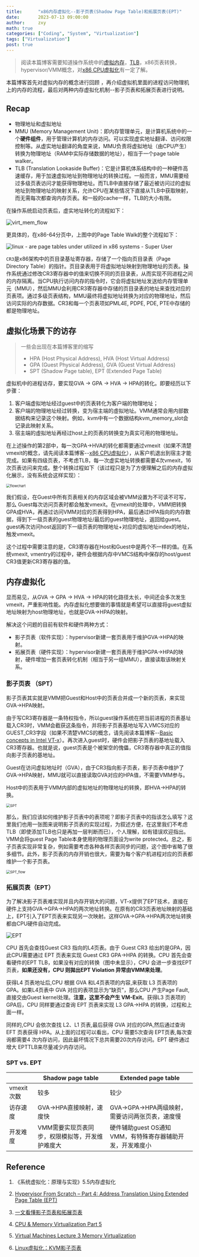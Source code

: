 ```yaml
---
title:      "x86内存虚拟化--影子页表(Shadow Page Table)和拓展页表(EPT)"
date:       2023-07-13 09:00:00
author:     zxy
math: true
categories: ["Coding", "System", "Virtualization"]
tags: ["Virtualization"]
post: true
---
```


>  阅读本篇博客需要知道操作系统中的[虚拟内存](https://courses.cs.washington.edu/courses/cse351/19sp/lectures/23/code/vm_overview.pdf)，[TLB](http://thebeardsage.com/virtual-memory-translation-lookaside-buffer-tlb/)，x86页表转换，hypervisor/VMM概念，对[x86 CPU虚拟化](https://michielkalkman.com/posts/virtualization-cpu-io-isolation-modeling/)有一定了解。

本篇博客首先对虚拟内存的概念进行回顾 ，再介绍虚拟机里面的进程访问物理机上的内存的流程，最后对两种内存虚拟化机制--影子页表和拓展页表进行说明。

## Recap

- 物理地址和虚拟地址
- MMU (Memory Management Unit)：即内存管理单元，是计算机系统中的一个**硬件组件**，用于管理计算机的内存访问。可以实现虚实地址翻译、访问权限控制等。从虚实地址翻译的角度来说，MMU负责将虚拟地址（由CPU产生）转换为物理地址（RAM中实际存储数据的地址），相当于一个page table walker。
- TLB (Translation Lookaside Buffer)：它是计算机体系结构中的一种硬件高速缓存，用于加速虚拟地址到物理地址的转换过程。一般而言，MMU需要经过多级页表访问才能获得物理地址。而TLB中直接存储了最近被访问过的虚拟地址到物理地址的映射关系，允许CPU在某些情况下直接从TLB中获取映射，而无需每次都查询内存页表。和一般的cache一样，TLB的大小有限。

在操作系统启动页表后，虚实地址转化的流程如下：

![virt_mem_flow](/assets/img/in-post/2023-08-02-EPT/virt_mem_flow.png)

更具体的，在x86-64分页中，上图中的Page Table Walk的整个流程如下：

![linux - are page tables under utilized in x86 systems - Super User](/assets/img/in-post/2023-08-02-EPT/x86_page_table.png)

`CR3`是x86架构中的页目录基址寄存器，存储了一个指向页目录表（Page Directory Table）的指针。页目录表用于将虚拟地址映射到物理地址的页表。操作系统通过修改CR3寄存器中的值来切换不同的页目录表，从而实现不同进程之间的内存隔离。当CPU执行访问内存的指令时，它会将虚拟地址发送给内存管理单元（MMU），然后MMU会利用CR3寄存器中存储的页目录表的地址来查找对应的页表项。通过多级页表结构，MMU最终将虚拟地址转换为对应的物理地址，然后访问实际的内存数据。CR3和每一个页表项如PML4E, PDPE, PDE, PTE中存储的都是物理地址。

## 虚拟化场景下的访存

> 一些会出现在本篇博客里的缩写
>
> - HPA (Host Physical Address), HVA (Host Virtual Address)
> - GPA (Guest Physical Address), GVA (Guest Virtual Address)
> - SPT (Shadow Page table), EPT (Extended Page Table)

虚拟机中的进程访存，要实现GVA -> GPA -> HVA -> HPA的转化。即要经历以下步骤：

1. 客户端虚拟地址经过guest中的页表转化为客户端的物理地址；
2. 客户端的物理地址经过转换，变为宿主端的虛拟地址。VMM通常会用内部数据结构来记录这个映射。例如，kvm中有一个数据结构kvm_memory_slot会记录此映射关系。
3. 宿主端的虛拟地址再经过host上的页表的转换变为真实可用的物理地址。

在上述操作的第2部中，每一次GPA->HVA的转化都需要通过vmexit（如果不清楚vmexit的概念，请先阅读本篇博客--[x86 CPU虚拟化](https://michielkalkman.com/posts/virtualization-cpu-io-isolation-modeling/)），从客户机退出到宿主才能完成。如果有四级页表，不考虑TLB，每一次虚实地址转换都需要4次vmexit，16次页表访问来完成。整个转换过程如下（该过程只是为了方便理解之后的内存虚拟化展示，没有系统会这样实现）：

<img src="/assets/img/in-post/2023-08-02-EPT/flowchart.png" alt="flowchart" style="zoom:67%;" />

我们假设，在Guest中所有页表相关的内存区域会被VMM设置为不可读不可写，那么 Guest每次访问页表时都会触发vmexit。在vmexit的处理中，VMM把转换GPA成HVA，再通过访问VMM对应的页表得到HPA，最后通过HPA指向的内存数据，得到下一级页表的guest物理地址/最后的guest物理地址，返回给guest。guest再次访问host返回的下一级页表的物理地址+对应的虚拟地址index的地址，触发vmexit。

这个过程中需要注意的是，CR3寄存器在Host和Guest中是两个不一样的值。在系统vmexit, vmentry的过程中，硬件会根据内存中VMCS结构中保存的host/guest CR3值更新CR3寄存器的值。

## 内存虚拟化

显而易见，从GVA -> GPA -> HVA -> HPA的转化路径太长，中间还会多次发生vmexit，严重影响性能。内存虚拟化想要做的事情就是希望可以直接将guest虚拟地址映射为host物理地址，也就是GVA->HPA的映射。

解决这个问题的目前有软件和硬件两种方式：

- 影子页表（软件实现）：hypervisor新建一套页表用于维护GVA->HPA的映射。
- 拓展页表（硬件实现）：hypervisor新建一套页表用于维护GPA->HPA的映射，硬件增加一套页表转化机制（相当于另一组MMU），直接读取该映射关系。

### 影子页表 （SPT）

影子页表其实就是VMM把Guest和Host中的页表合并成一个新的页表，来实现GVA->HPA映射。

由于写CR3寄存器是一条特权指令，所以guest操作系统在把当前进程的页表基址载入CR3时，VMM会截获这条指令，并将影子页表基地址写入VMCS对应的GUEST_CR3字段（如果不清楚VMCS的概念，请先阅读本篇博客--[Basic concepts in Intel VT-x](https://docs.hyperdbg.org/tips-and-tricks/considerations/basic-concepts-in-intel-vt-x)）。再次进入guest时，硬件会把影子页表的基地址载入CR3寄存器。也就是说，guest页表是个被架空的傀儡，CR3寄存器中真正的值指向影子页表的基地址。

Guest在访问虚拟地址时（GVA），由于CR3指向影子页表，影子页表中维护了GVA->HPA映射，MMU就可以直接读取GVA对应的HPA值，不需要VMM参与。

Host中的页表用于VMM内部的虚拟地址的物理地址的转换，即HVA->HPA的转换。

<img src="/assets/img/in-post/2023-08-02-EPT/SPT.png" alt="SPT" style="zoom:67%;" />

那么，我们应该如何维护影子页表中的表项呢？即影子页表中的指该怎么填写？这里我们也用一张图来说明影子页表的实现过程，为叙述方便，在这里我们不考虑TLB（即使添加TLB也只是再加一层判断而已），个人理解，如有错误欢迎指出。VMM会将guest Page Table本身使用的物理页面设为write protected。总之，影子页表实现非常复杂，例如需要考虑各种各样页表同步的问题，这个图中省略了很多细节。此外，影子页表的内存开销也很大，需要为每个客户机进程对应的页表都维护一个影子页表。

<img src="/assets/img/in-post/2023-08-02-EPT/SPT_flow.png" alt="SPT_flow" style="zoom: 67%;" />

### 拓展页表（EPT）

为了解决影子页表难实现并且内存开销大的问题，VT-x提供了EPT技术，直接在硬件上支持GVA->GPA->HPA的两次地址转换。在原有的CR3页表地址映射的基础上，EPT引入了EPT页表来实现另一次映射。这样GVA->GPA->HPA两次地址转换都由CPU硬件自动完成。

![EPT](/assets/img/in-post/2023-08-02-EPT/EPT.png)

CPU 首先会查找Guest CR3 指向的L4页表。由于 Guest CR3 给出的是GPA，因此CPU需要通过 EPT 页表来实现 Guest CR3 GPA->HPA 的转换。CPU 首先会查看硬件的EPT TLB，如果没有对应的转换（图中未显示），CPU 会进一步查找EPT 页表，**如果还没有，CPU 则拋出EPT Violation 异常由VMM来处理**。

获得L4 页表地址后,CPU 根据 GVA 和L4页表项的内容,来获取 L3 页表项的GPA。如果L4页表中 GVA 对应的表项显示为“缺页”，那么CPU 产生Page Fault, 直接交由Guest kernel处理。**注意，这里不会产生 VM-Exit**。获得L3 页表项的GPA后，CPU 同样要通过查询 EPT 页表来实现 L3 GPA->HPA 的转换，过程和上面一样。

同样的,CPU 会依次查找 L2、L1 页表,最后获得 GVA 对应的GPA,然后通过查询EFT 页表获得 HPA。从上面的过程可以看出，CPU 需要5次查询 EPT页表,每次查询都需要4 次内存访问，因此最坏情况下总共需要20次内存访问。EPT 硬件通过增大 EPTTLB来尽量减少内存访问。

### SPT vs. EPT

|            | Shadow page table                               | Extended page table                                       |
| ---------- | ----------------------------------------------- | --------------------------------------------------------- |
| vmexit次数 | 较多                                            | 较少                                                      |
| 访存速度   | GVA->HPA直接映射，速度快                        | GVA->GPA->HPA两级映射，需要访问两张页表，速度慢           |
| 开发难度   | VMM需要实现页表同步，权限模拟等，开发维护难度大 | 硬件辅助guest OS通知VMM，有特殊寄存器辅助开发，开发难度小 |

## Reference

1. 《系统虚拟化：原理与实现》5.5内存虚拟化
2. [Hypervisor From Scratch – Part 4: Address Translation Using Extended Page Table (EPT)](https://rayanfam.com/topics/hypervisor-from-scratch-part-4/#overview)

3. [一文看懂影子页表和拓展页表](https://www.51cto.com/article/686032.html)
4. [CPU & Memory Virtualization Part 5](https://www.youtube.com/watch?v=_sXkTSiAe-A&t=25s)
5. [Virtual Machines Lecture 3 Memory Virtualization](https://www.cs.columbia.edu/~nieh/teaching/e6998_s08/lectures/lecture3.pdf)
6. [Linux虚拟化：KVM影子页表](https://blog.csdn.net/Rong_Toa/article/details/117903979)
